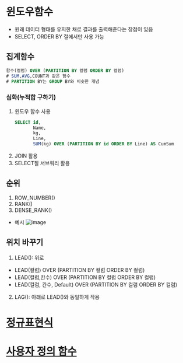 # 윈도우함수
- 원래 데이터 형태를 유지한 채로 결과를 출력해준다는 장점이 있음
- SELECT, ORDER BY 절에서만 사용 가능
## 집계함수
```sql
함수(컬럼) OVER (PARTITION BY 컬럼 ORDER BY 컬럼)
# SUM,AVG,COUNT과 같은 함수
# PARTITION BY는 GROUP BY와 비슷한 개념
```
### 심화(누적합 구하기)
1. 윈도우 함수 사용
   ```sql
   SELECT id,
          Name,
          kg,
          Line,
          SUM(kg) OVER (PARTITION BY id ORDER BY Line) AS CumSum
   ```
3. JOIN 활용
4. SELECT절 서브쿼리 활용
## 순위
1. ROW_NUMBER()
3. RANK()
4. DENSE_RANK()
- 예시
  ![image](https://github.com/yunah0306/SQL_study/assets/113593461/18ae4b13-bf47-4395-8284-f3bab170a35a)
## 위치 바꾸기
1. LEAD(): 위로
  - LEAD(컬럼) OVER (PARTITION BY 컬럼 ORDER BY 컬럼)
  - LEAD(컬럼,칸수) OVER (PARTITION BY 컬럼 ORDER BY 컬럼)
  - LEAD(컬럼, 칸수, Default) OVER (PARTITION BY 컬럼 ORDER BY 컬럼)
  2. LAG(): 아래로
    LEAD()와 동일하게 작용
  
  
# [정규표현식](https://regexone.com/)
# [사용자 정의 함수](https://www.mysqltutorial.org/mysql-stored-function/)
